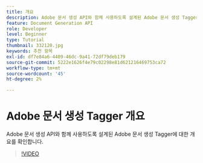 ```yaml
---
title: 개요
description: Adobe 문서 생성 API와 함께 사용하도록 설계된 Adobe 문서 생성 Tagger 개요
feature: Document Generation API
role: Developer
level: Beginner
type: Tutorial
thumbnail: 332120.jpg
keywords: 추천 항목
exl-id: df7e84a6-4409-46dc-9a41-72df79deb179
source-git-commit: 5222e1626f4e79c02298e81d621216469753ca72
workflow-type: tm+mt
source-wordcount: '45'
ht-degree: 2%

---
```


# Adobe 문서 생성 Tagger 개요

Adobe 문서 생성 API와 함께 사용하도록 설계된 Adobe 문서 생성 Tagger에 대한 개요를 확인합니다.

>[!VIDEO](https://video.tv.adobe.com/v/332120?hidetitle=true)
